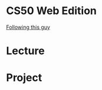 # CS50 Web Edition
[Following this guy](https://www.edx.org/course/cs50s-web-programming-with-python-and-javascript-web)

# Lecture

# Project
